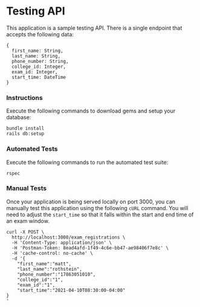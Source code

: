 # Testing API

This application is a sample testing API. There is a single endpoint that accepts the following data:

```
{
  first_name: String,
  last_name: String,
  phone_number: String,
  college_id: Integer,
  exam_id: Integer,
  start_time: DateTime
}
 ```

### Instructions
Execute the following commands to download gems and setup your database:

```shell
bundle install
rails db:setup
```

### Automated Tests
Execute the following commands to run the automated test suite:

```shell
rspec
```


### Manual Tests
Once your application is being served locally on port 3000, you can manually test this application using the following `cURL` command. You will need to adjust the `start_time` so that it falls within the start and end time of an exam window.

```
curl -X POST \
  http://localhost:3000/exam_registrations \
  -H 'Content-Type: application/json' \
  -H 'Postman-Token: 8ead4afd-1f49-4c6e-bb47-ae98406f7e8c' \
  -H 'cache-control: no-cache' \
  -d '{
	"first_name":"matt",
	"last_name":"rothstein",
	"phone_number":"17863051010",
	"college_id":"1",
	"exam_id":"1",
	"start_time":"2021-04-10T08:30:00-04:00"
}
'
```

